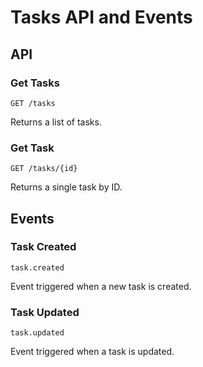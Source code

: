 # Tasks API and Events

## API

### Get Tasks

`GET /tasks`

Returns a list of tasks.

### Get Task

`GET /tasks/{id}`

Returns a single task by ID.

## Events

### Task Created

`task.created`

Event triggered when a new task is created.

### Task Updated

`task.updated`

Event triggered when a task is updated.